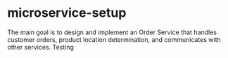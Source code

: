 # microservice-setup
The main goal is to design and implement an Order Service that handles customer orders, product location determination, and communicates with other services.
Testing
